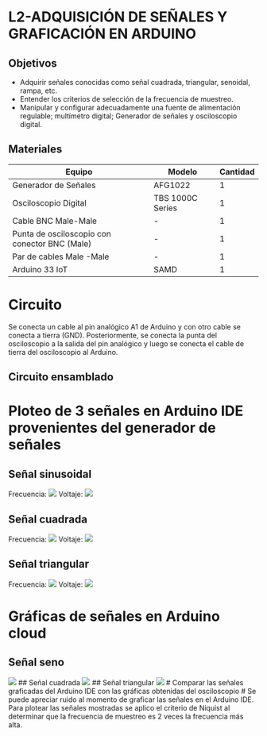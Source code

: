 # L2-ADQUISICIÓN DE SEÑALES Y GRAFICACIÓN EN ARDUINO
## Objetivos
- Adquirir señales conocidas como señal cuadrada, triangular, senoidal, rampa, etc.
- Entender los criterios de selección de la frecuencia de muestreo.
- Manipular y configurar adecuadamente una fuente de alimentación regulable; multímetro digital; 
Generador de señales y osciloscopio digital.
## Materiales
|Equipo | Modelo | Cantidad |
|----------|----------|----------|
| Generador de Señales     | AFG1022   | 1   |
| Osciloscopio Digital    | TBS 1000C Series  | 1  |
| Cable BNC Male-Male    | -  | 1  |
| Punta de osciloscopio con conector BNC (Male)    | -  | 1  |
| Par de cables Male -Male    | -   | 1  |
| Arduino 33 IoT    | SAMD   | 1  |

# Circuito
Se conecta un cable al pin analógico A1 de Arduino y con otro cable se conecta a tierra (GND). Posteriormente, se conecta la punta del osciloscopio a la salida del pin analógico y luego se conecta el cable de tierra del osciloscopio al Arduino.
## Circuito ensamblado 

# Ploteo de 3 señales en Arduino IDE provenientes del generador de señales
## Señal sinusoidal
Frecuencia:
 <img src ="imagen\generador_seno.jpeg">
Voltaje:
 <img src ="imagen\seno_osciloscopio.jpeg">
## Señal cuadrada
Frecuencia:
<img src ="imagen\generador_cuadrado.jpeg">
Voltaje:
<img src ="imagen\cuadrado_osciloscopio.jpeg">
## Señal triangular 
Frecuencia:
<img src ="imagen\generador_triangular.jpeg">
Voltaje:
<img src ="imagen\triangular_osciloscopio.jpeg">
# Gráficas de señales en Arduino cloud
## Señal seno
 <img src ="imagen\seno.jpeg">
## Señal cuadrada
<img src ="imagen\cuadrado.jpeg">
## Señal triangular 
<img src ="imagen\triangulo.jpeg">
# Comparar las señales graficadas del Arduino IDE con las gráficas obtenidas del osciloscopio
# Se puede apreciar ruido al momento de graficar las señales en el Arduino IDE. Para plotear las señales mostradas se aplico el criterio de Niquist al determinar que la frecuencia de muestreo es 2 veces la frecuencia más alta.